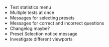 -   Test statistics menu
-   Multiple tests at once
-   Messages for selecting presets
-   Messages for correct and incorrect questions
-   Changelog maybe?
-   Preset Selection notice message
-   Investigate different viewports

